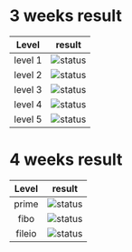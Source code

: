 # 3 weeks result
| Level | result |
|:---:|:---:|
| level 1 | ![status](https://img.shields.io/badge/result-failed-red.svg) |
| level 2 | ![status](https://img.shields.io/badge/result-imperfect-yellow.svg) |
| level 3 | ![status](https://img.shields.io/badge/result-skipped-lightgrey.svg) |
| level 4 | ![status](https://img.shields.io/badge/result-skipped-lightgrey.svg) |
| level 5 | ![status](https://img.shields.io/badge/result-skipped-lightgrey.svg) |

# 4 weeks result
| Level | result |
|:---:|:---:|
| prime | ![status](https://img.shields.io/badge/result-up%20to%20date-blue.svg) |
| fibo | ![status](https://img.shields.io/badge/result-up%20to%20date-blue.svg) |
| fileio | ![status](https://img.shields.io/badge/result-up%20to%20date-blue.svg) | 
